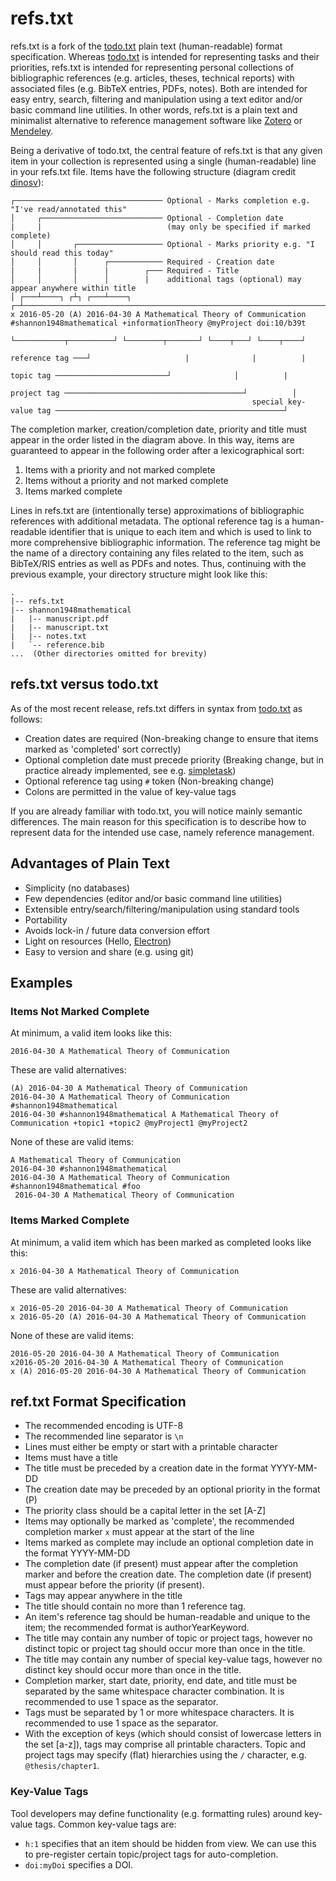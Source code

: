 # refs.txt
refs.txt is a fork of the [todo.txt](https://github.com/todotxt/todo.txt) plain text (human-readable) format specification. Whereas [todo.txt](https://github.com/todotxt/todo.txt) is intended for representing tasks and their priorities, refs.txt is intended for representing personal collections of bibliographic references (e.g. articles, theses, technical reports) with associated files (e.g. BibTeX entries, PDFs, notes). Both are intended for easy entry, search, filtering and manipulation using a text editor and/or basic command line utilities. In other words, refs.txt is a plain text and minimalist alternative to reference management software like [Zotero](https://www.zotero.org/) or [Mendeley](https://www.mendeley.com/).

Being a derivative of todo.txt, the central feature of refs.txt is that any given item in your collection is represented using a single (human-readable) line in your refs.txt file. Items have the following structure (diagram credit [dinosv](https://github.com/todotxt/todo.txt/pull/68)):
```
┌───────────────────────────────── Optional - Marks completion e.g. "I've read/annotated this"
│     ┌─────────────────────────── Optional - Completion date
|     |                            (may only be specified if marked complete)
│     │       ┌─────────────────── Optional - Marks priority e.g. "I should read this today"
│     │       │      ┌──────────── Required - Creation date
|     |       |      |        ┌─── Required - Title
│     │       │      │        |    additional tags (optional) may appear anywhere within title
│ ┌───┴────┐ ┌┴┐ ┌───┴────┐ ┌─┴─────────────────────────────────────────────────────────────────────────────────────────────────────┐
x 2016-05-20 (A) 2016-04-30 A Mathematical Theory of Communication #shannon1948mathematical +informationTheory @myProject doi:10/b39t
                                                                   └───────────┬──────────┘ └────────┬───────┘ └────┬───┘ └────┬────┘
                                                              reference tag ───┘                     |              |          |
                                                                  topic tag ─────────────────────────┘              │          |
                                                                project tag ────────────────────────────────────────┘          │
                                                      special key-value tag ───────────────────────────────────────────────────┘
```
The completion marker, creation/completion date, priority and title must appear in the order listed in the diagram above. In this way, items are guaranteed to appear in the following order after a lexicographical sort:
1. Items with a priority and not marked complete
2. Items without a priority and not marked complete
3. Items marked complete

Lines in refs.txt are (intentionally terse) approximations of bibliographic references with additional metadata. The optional reference tag is a human-readable identifier that is unique to each item and which is used to link to more comprehensive bibliographic information. The reference tag might be the name of a directory containing any files related to the item, such as BibTeX/RIS entries as well as PDFs and notes. Thus, continuing with the previous example, your directory structure might look like this:
```
.
|-- refs.txt
|-- shannon1948mathematical   
|   |-- manuscript.pdf
|   |-- manuscript.txt
|   |-- notes.txt
|   `-- reference.bib
...  (Other directories omitted for brevity)
```
## refs.txt versus todo.txt
As of the most recent release, refs.txt differs in syntax from [todo.txt](https://github.com/todotxt/todo.txt) as follows:
* Creation dates are required (Non-breaking change to ensure that items marked as 'completed' sort correctly)
* Optional completion date must precede priority (Breaking change, but in practice already implemented, see e.g. [simpletask](https://github.com/mpcjanssen/simpletask-android))
* Optional reference tag using `#` token (Non-breaking change)
* Colons are permitted in the value of key-value tags

If you are already familiar with todo.txt, you will notice mainly semantic differences. The main reason for this specification is to describe how to represent data for the intended use case, namely reference management.

## Advantages of Plain Text
* Simplicity (no databases)
* Few dependencies (editor and/or basic command line utilities)
* Extensible entry/search/filtering/manipulation using standard tools
* Portability
* Avoids lock-in / future data conversion effort
* Light on resources (Hello, [Electron](https://www.electronjs.org/docs/latest))
* Easy to version and share (e.g. using git)

## Examples
### Items Not Marked Complete
At minimum, a valid item looks like this:
```
2016-04-30 A Mathematical Theory of Communication
```
These are valid alternatives:
```
(A) 2016-04-30 A Mathematical Theory of Communication
2016-04-30 A Mathematical Theory of Communication #shannon1948mathematical 
2016-04-30 #shannon1948mathematical A Mathematical Theory of Communication +topic1 +topic2 @myProject1 @myProject2
```
None of these are valid items:
```
A Mathematical Theory of Communication
2016-04-30 #shannon1948mathematical
2016-04-30 A Mathematical Theory of Communication #shannon1948mathematical #foo
 2016-04-30 A Mathematical Theory of Communication
```
### Items Marked Complete
At minimum, a valid item which has been marked as completed looks like this:
```
x 2016-04-30 A Mathematical Theory of Communication
```
These are valid alternatives:
```
x 2016-05-20 2016-04-30 A Mathematical Theory of Communication
x 2016-05-20 (A) 2016-04-30 A Mathematical Theory of Communication
```
None of these are valid items:
```
2016-05-20 2016-04-30 A Mathematical Theory of Communication
x2016-05-20 2016-04-30 A Mathematical Theory of Communication
x (A) 2016-05-20 2016-04-30 A Mathematical Theory of Communication
```

## ref.txt Format Specification
* The recommended encoding is UTF-8
* The recommended line separator is `\n`
* Lines must either be empty or start with a printable character
* Items must have a title
* The title must be preceded by a creation date in the format YYYY-MM-DD
* The creation date may be preceded by an optional priority in the format (P)
* The priority class should be a capital letter in the set [A-Z]
* Items may optionally be marked as 'complete', the recommended completion marker `x` must appear at the start of the line
* Items marked as complete may include an optional completion date in the format YYYY-MM-DD
* The completion date (if present) must appear after the completion marker and before the creation date. The completion date (if present) must appear before the priority (if present).
* Tags may appear anywhere in the title
* The title should contain no more than 1 reference tag.
* An item's reference tag should be human-readable and unique to the item; the recommended format is authorYearKeyword. 
* The title may contain any number of topic or project tags, however no distinct topic or project tag should occur more than once in the title.
* The title may contain any number of special key-value tags, however no distinct key should occur more than once in the title.
* Completion marker, start date, priority, end date, and title must be separated by the same whitespace character combination. It is recommended to use 1 space as the separator.
* Tags must be separated by 1 or more whitespace characters. It is recommended to use 1 space as the separator.
* With the exception of keys (which should consist of lowercase letters in the set [a-z]), tags may comprise all printable characters. Topic and project tags may specify (flat) hierarchies using the `/` character, e.g. `@thesis/chapter1`.
    
### Key-Value Tags
Tool developers may define functionality (e.g. formatting rules) around key-value tags. Common key-value tags are:
* `h:1` specifies that an item should be hidden from view. We can use this to pre-register certain topic/project tags for auto-completion.
* `doi:myDoi` specifies a DOI.
